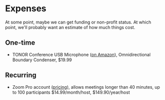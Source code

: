 # Expenses

At some point, maybe we can get funding or non-profit status. At which point, we'll probably want an estimate of how much things cost.

## One-time
* TONOR Conference USB Microphone ([on Amazon](https://www.amazon.com/TONOR-Conference-Microphone-Omnidirectional-Compatible/dp/B07GVGMW59)), Omnidirectional Boundary Condenser, $19.99

## Recurring
* Zoom Pro account ([pricing](https://zoom.us/pricing)), allows meetings longer than 40 minutes, up to 100 participants $14.99/month/host, $149.90/year/host


